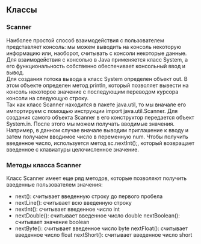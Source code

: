 ## Классы

### Scanner
Наиболее простой способ взаимодействия с пользователем представляет консоль: мы можем выводить на консоль некоторую информацию или, наоборот, считывать с консоли некоторые данные. Для взаимодействия с консолью в Java применяется класс System, а его функциональность собственно обеспечивает консольный ввод и вывод.  
Для создания потока вывода в класс System определен объект out. В этом объекте определен метод println, который позволяет вывести на консоль некоторое значение с последующим переводом курсора консоли на следующую строку.  
Так как класс Scanner находится в пакете java.util, то мы вначале его импортируем с помощью инструкции import java.util.Scanner.
Для создания самого объекта Scanner в его конструктор передается объект System.in. После этого мы можем получать вводимые значения. Например, в данном случае вначале выводим приглашение к вводу и затем получаем вводимое число в переменную num.
Чтобы получить введенное число, используется метод sc.nextInt();, который возвращает введенное с клавиатуры целочисленное значение.

### Методы класса Scanner

Класс Scanner имеет еще ряд методов, которые позволяют получить введенные пользователем значения:  

- next(): считывает введенную строку до первого пробела 
- nextLine(): считывает всю введенную строку
- nextInt(): считывает введенное число int
- nextDouble(): считывает введенное число double nextBoolean(): считывает значение boolean
- nextByte(): считывает введенное число byte nextFloat(): считывает введенное число float nextShort(): считывает введенное число short
